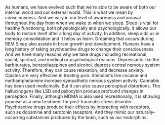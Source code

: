 As humans, we have evolved such that we're able to be aware of both our  internal world and our external world. This is what we mean by consciousness.  And we vary in our level of awareness and arousal throughout the day from when  we wake to when we sleep. Sleep is vital for healthy functioning, both  physiologically and psychologically. It allows our body to restore itself after  a long day of activity. In addition, sleep aids us in memory consolidation and  it helps us learn. Dreaming that occurs during REM Sleep also assists in brain  growth and development. Humans have a long history of taking psychoactive drugs  to change their consciousness. And we have many reasons why we take drugs  including recreational, social, spiritual, and medical or psychological  reasons. Depressants like the barbiturates, benzodiazepines and alcohol,  depress central nervous system activity. Therefore, they can cause relaxation,  and decrease anxiety. Opiates are very effective in treating pain. Stimulants  like cocaine and methamphetamine increase sympathetic nervous system activity.  Cannabis has been used medicinally. But it can also cause perceptual  distortions. The hallucinogens like LSD and psilocybin produce profound changes  in perception. Finally, although MDMA is also used recreationally, it is  showing promise as a new treatment for post-traumatic stress disorder.  Psychoactive drugs produce their effects by interacting with receptors, such as  dopamine and serotonin receptors. And they mimic our naturally-occurring  substances produced by the brain, such as our endorphins.  
